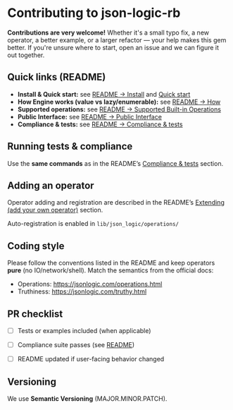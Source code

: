 
# Contributing to json-logic-rb

**Contributions are very welcome!**  Whether it's a small typo fix, a new operator, a better example, or a larger refactor — your help makes this gem better. If you're unsure where to start, open an issue and we can figure it out together.


## Quick links (README)
- **Install & Quick start:** see [README → Install](./README.md#install) and [Quick start](./README.md#quick-start)
- **How Engine works (value vs lazy/enumerable):** see [README → How](./README.md#how)
- **Supported operations:** see [README → Supported Built-in Operations](./README.md#supported-built-in-operations)
- **Public Interface:** see [README → Public Interface](./README.md#public-interface)
- **Compliance & tests:** see [README → Compliance & tests](./README.md#compliance--tests)



## Running tests & compliance

Use the **same commands** as in the README’s [Compliance & tests](./README.md#compliance--tests) section.



## Adding an operator

Operator adding and registration are described in the README’s [Extending (add your own operator)](./README.md#extending-add-your-own-operator) section.

Auto-registration is enabled in `lib/json_logic/operations/`


## Coding style

Please follow the conventions listed in the README and keep operators **pure** (no IO/network/shell).
Match the semantics from the official docs:
- Operations: https://jsonlogic.com/operations.html
- Truthiness: https://jsonlogic.com/truthy.html

## PR checklist

- [ ] Tests or examples included (when applicable)
- [ ] Compliance suite passes (see [README](./README.md#compliance--tests))
- [ ] README updated if user-facing behavior changed


## Versioning

We use **Semantic Versioning** (MAJOR.MINOR.PATCH).
